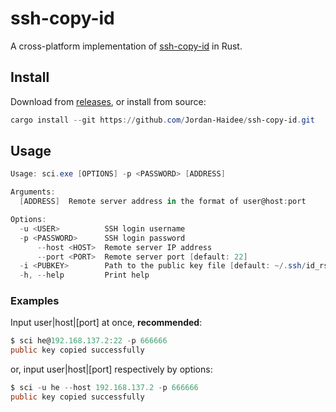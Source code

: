 # ssh-copy-id
A cross-platform implementation of [ssh-copy-id](https://www.ssh.com/academy/ssh/copy-id) in Rust.


## Install
Download from [releases](https://github.com/Jordan-Haidee/ssh-copy-id/releases), 
or install from source:
```powershell
cargo install --git https://github.com/Jordan-Haidee/ssh-copy-id.git
```

## Usage
```powershell
Usage: sci.exe [OPTIONS] -p <PASSWORD> [ADDRESS]

Arguments:
  [ADDRESS]  Remote server address in the format of user@host:port

Options:
  -u <USER>          SSH login username
  -p <PASSWORD>      SSH login password
      --host <HOST>  Remote server IP address
      --port <PORT>  Remote server port [default: 22]
  -i <PUBKEY>        Path to the public key file [default: ~/.ssh/id_rsa.pub]
  -h, --help         Print help
```

### Examples

Input user|host|[port] at once, **recommended**: 
```powershell   
$ sci he@192.168.137.2:22 -p 666666
public key copied successfully
```
or, input user|host|[port] respectively by options: 
```powershell
$ sci -u he --host 192.168.137.2 -p 666666
public key copied successfully
```